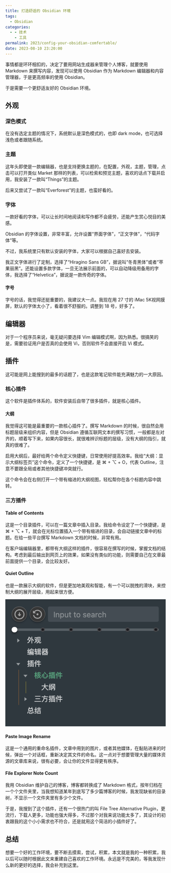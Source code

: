 ```yaml
---
title: 打造舒适的 Obsidian 环境
tags:
  - Obsidian
categories:
  - - 技术
    - 工具
permalink: 2023/config-your-obsidian-comfertable/
date: 2023-08-10 23:20:00
---
```


事情都是环环相扣的，决定了要用网站生成器来管理个人博客，就要使用 Markdown 来撰写内容，发现可以使用 Obsidian 作为 Markdown 编辑器和内容管理器，于是更高频率的使用 Obsidian。

于是需要一个更舒适友好的 Obsidian 环境。

<!--more-->

## 外观

### 深色模式

在没有选定主题的情况下，系统默认是深色模式的，也即 dark mode，也可选择浅色或者跟随系统。

### 主题

这年头即使是一款编辑器，也是支持更换主题的，在配置，外观，主题，管理，点击可以打开类似 Market 那样的列表，可以检索和预览主题，喜欢的话点下载并启用，我安装了一款叫“Things”的主题。

后来又尝试了一款叫“Everforest”的主题，也蛮好看的。

### 字体

一款好看的字体，可以让长时间地阅读和写作都不会疲劳，还能产生赏心悦目的美感。

Obsidian 的字体设置，非常丰富，允许设置“界面字体”，“正文字体”，“代码字体”等。

不过，我系统里只有默认安装的字体，大家可以根据自己喜好去安装。

我正文字体进行了定制，选择了“Hiragino Sans GB”，据说叫“冬青黑体”或者“苹果丽黑”。还能设置多款字体，一旦无法展示前面的，可以自动降级用备用的字体，我选择了“Helvetica”，据说是一款传奇的字体。

#### 字号

字号的话，我觉得还挺重要的，我建议大一点。我现在用 27 寸的 iMac 5K视网膜屏，默认的字体太小了，看着很不舒服的。调整到 18 号，好多了。

## 编辑器

对于一个程序员来说，毫无疑问要选择 Vim 编辑模式啊，因为熟悉。很搞笑的是，需要验证用户是否真的会使用 Vi，否则软件不会直接开启 Vi 模式。

## 插件

这可能是网上能搜到的最多的话题了，也是这款笔记软件能充满魅力的一大原因。

### 核心插件

这个软件是插件体系的，软件安装后自带了很多插件，就是核心插件。

#### 大纲

我觉得这可能是最重要的一款核心插件了。撰写 Markdown 的时候，很自然会用标题层级来组织内容，但是 Obsidian 遵循互联网文本的撰写习惯，一般都是左对齐的，顺着写下来，如果内容很长，就很难辨识标题的层级，没有大纲的指引，就真的很难了。

启用大纲后，最好给两个命令定义快捷键，日常使用好提高效率。我给“大纲：显示大纲标签页”这个命令，定义了一个快捷键，是 ⌘ + ⌥ + O，代表 Outline，注意不要跟全局或者其他快捷键冲突就行。

这个命令会在右侧打开一个带有缩进的大纲视图，轻松帮你在各个标题内容中跳转。

### 三方插件

#### Table of Contents

这是一个目录插件，可以在一篇文章中插入目录。我给命令设定了一个快捷键，是 ⌘ + ⌥ + T，就会在光标位置插入一个带有缩进的目录，会自动链接文章中的标题。在给一些平台撰写 Markdown 文档的时候，非常有用。

在客户端编辑器里，都带有大纲这样的插件，很容易在撰写的时候，掌握文档的结构。考虑到最后输出到网页上的效果，如果没有类似的功能，则需要自己在文章最前面提供一个目录，会比较友好。
#### Quiet Outline

也是一款展示大纲的软件，但是更加地美观和智能，有一个可以脱拽的滑块，来控制大纲的展开层级，用起来很方便。

![Quiet-Qutline-Illustrator](../../images/2023/09/images20230908c-打造舒适的obsidian环境.png)


#### Paste Image Rename

这是一个通用的重命名插件，文章中用到的图片，或者其他媒体，在黏贴进来的时候，弹出一个对话框，重新决定其文件的命名。这一点对于想要管理大量的媒体资源的文章库来说，很有必要，会让你的文件显得更有秩序。

#### File Explorer Note Count

我用 Obsidian 维护自己的博客，博客都转换成了 Markdown 格式，按年归档在一个个文件夹里，当我想知道某年到底写了多少篇博客的时候，我发现缺省的目录树，不显示一个文件夹里有多少个文件。

于是，我搜到了这个插件，还有一个很热门的叫 File Tree Alternative Plugin，更流行，下载人更多，功能也强大得多，不过那个对我来说功能太多了，其设计的初衷跟我的这个小小需求也不符合，还是就用这个简洁的小插件好了。

## 总结

想要一个好的工作环境，要不断去摸索，尝试，积累，本文就是我的一种积累，我以后可以随时根据此文来重建自己喜欢的工作环境。永远是不完美的，等我发现什么新的更好的选择，我会补充到这里。

